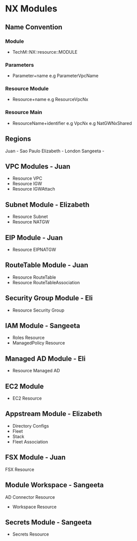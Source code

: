 # NX Modules
## Name Convention
### Module
- TechM::NX::resource::MODULE

### Parameters 
- Parameter+name
e.g ParameterVpcName

### Resource Module
- Resource+name
e.g ResourceVpcNx

### Resource Main
- ResourceName+identifier
e.g VpcNx
e.g NatGWNxShared

## Regions
Juan - Sao Paulo
Elizabeth - London
Sangeeta - 

## VPC Modules - Juan
- Resource VPC
- Resource IGW
- Resource IGWAttach

## Subnet Module - Elizabeth
- Resource Subnet
- Resource NATGW

## EIP Module - Juan
- Resource EIPNATGW

## RouteTable Module - Juan
- Resource RouteTable
- Resource RouteTableAssociation

## Security Group Module - Eli
- Resource Security Group

## IAM Module - Sangeeta
- Roles Resource
- ManagedPolicy Resource

## Managed AD Module - Eli
- Resource Managed AD

## EC2 Module
- EC2 Resource

## Appstream Module - Elizabeth
- Directory Configs
- Fleet
- Stack
- Fleet Association

## FSX Module - Juan
FSX Resource

## Module Workspace - Sangeeta
AD Connector Resource
- Workspace Resource

## Secrets Module - Sangeeta
- Secrets Resource